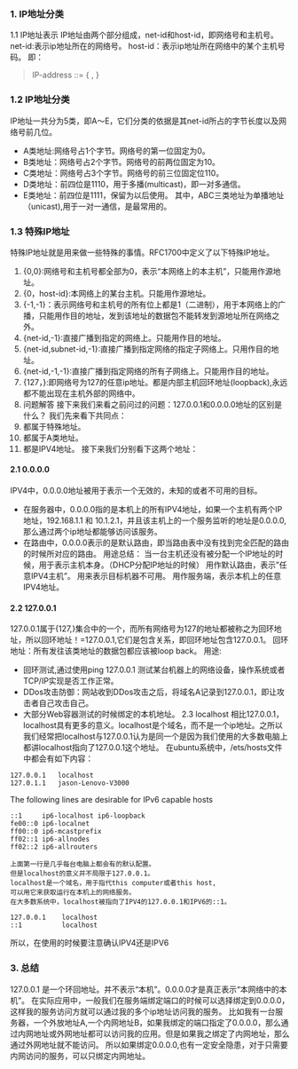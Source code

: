 ### 1. IP地址分类
1.1 IP地址表示
IP地址由两个部分组成，net-id和host-id，即网络号和主机号。 
net-id:表示ip地址所在的网络号。 
host-id：表示ip地址所在网络中的某个主机号码。 
即：
> IP-address ::= { <Network-number>, <Host-number> }

### 1.2 IP地址分类
IP地址一共分为5类，即A～E，它们分类的依据是其net-id所占的字节长度以及网络号前几位。 
* A类地址:网络号占1个字节。网络号的第一位固定为0。 
* B类地址：网络号占2个字节。网络号的前两位固定为10。 
* C类地址：网络号占3个字节。网络号的前三位固定位110。 
* D类地址：前四位是1110，用于多播(multicast)，即一对多通信。 
* E类地址：前四位是1111，保留为以后使用。 
其中，ABC三类地址为单播地址（unicast),用于一对一通信，是最常用的。

### 1.3 特殊IP地址
特殊IP地址就是用来做一些特殊的事情。RFC1700中定义了以下特殊IP地址。 
1. {0,0}:网络号和主机号都全部为0，表示“本网络上的本主机”，只能用作源地址。 
2. {0，host-id}:本网络上的某台主机。只能用作源地址。 
3. {-1,-1}：表示网络号和主机号的所有位上都是1（二进制），用于本网络上的广播，只能用作目的地址，发到该地址的数据包不能转发到源地址所在网络之外。 
4. {net-id,-1}:直接广播到指定的网络上。只能用作目的地址。 
5. {net-id,subnet-id,-1}:直接广播到指定网络的指定子网络上。只用作目的地址。 
6. {net-id,-1,-1}:直接广播到指定网络的所有子网络上。只能用作目的地址。 
7. {127，}:即网络号为127的任意ip地址。都是内部主机回环地址(loopback),永远都不能出现在主机外部的网络中。
2. 问题解答
接下来我们来看之前问过的问题：127.0.0.1和0.0.0.0地址的区别是什么？ 
我们先来看下共同点： 
1. 都属于特殊地址。 
2. 都属于A类地址。 
3. 都是IPV4地址。
接下来我们分别看下这两个地址：
#### 2.1 0.0.0.0
IPV4中，0.0.0.0地址被用于表示一个无效的，未知的或者不可用的目标。 
* 在服务器中，0.0.0.0指的是本机上的所有IPV4地址，如果一个主机有两个IP地址，192.168.1.1 和 10.1.2.1，并且该主机上的一个服务监听的地址是0.0.0.0,那么通过两个ip地址都能够访问该服务。 
* 在路由中，0.0.0.0表示的是默认路由，即当路由表中没有找到完全匹配的路由的时候所对应的路由。
用途总结：
当一台主机还没有被分配一个IP地址的时候，用于表示主机本身。（DHCP分配IP地址的时候）
用作默认路由，表示”任意IPV4主机”。
用来表示目标机器不可用。
用作服务端，表示本机上的任意IPV4地址。
#### 2.2 127.0.0.1
127.0.0.1属于{127,}集合中的一个，而所有网络号为127的地址都被称之为回环地址，所以回环地址！=127.0.0.1,它们是包含关系，即回环地址包含127.0.0.1。 
回环地址：所有发往该类地址的数据包都应该被loop back。 
用途: 
* 回环测试,通过使用ping 127.0.0.1 测试某台机器上的网络设备，操作系统或者TCP/IP实现是否工作正常。 
* DDos攻击防御：网站收到DDos攻击之后，将域名A记录到127.0.0.1，即让攻击者自己攻击自己。 
* 大部分Web容器测试的时候绑定的本机地址。
2.3 localhost
相比127.0.0.1，localhost具有更多的意义。localhost是个域名，而不是一个ip地址。之所以我们经常把localhost与127.0.0.1认为是同一个是因为我们使用的大多数电脑上都讲localhost指向了127.0.0.1这个地址。 
在ubuntu系统中，/ets/hosts文件中都会有如下内容：

```
127.0.0.1   localhost
127.0.1.1   jason-Lenovo-V3000
```

The following lines are desirable for IPv6 capable hosts
```
::1     ip6-localhost ip6-loopback
fe00::0 ip6-localnet
ff00::0 ip6-mcastprefix
ff02::1 ip6-allnodes
ff02::2 ip6-allrouters

上面第一行是几乎每台电脑上都会有的默认配置。 
但是localhost的意义并不局限于127.0.0.1。
localhost是一个域名，用于指代this computer或者this host,
可以用它来获取运行在本机上的网络服务。 
在大多数系统中，localhost被指向了IPV4的127.0.0.1和IPV6的::1。
```
```
127.0.0.1    localhost
::1          localhost
```
所以，在使用的时候要注意确认IPV4还是IPV6
### 3. 总结
127.0.0.1 是一个环回地址。并不表示“本机”。0.0.0.0才是真正表示“本网络中的本机”。 
在实际应用中，一般我们在服务端绑定端口的时候可以选择绑定到0.0.0.0，这样我的服务访问方就可以通过我的多个ip地址访问我的服务。 
比如我有一台服务器，一个外放地址A,一个内网地址B，如果我绑定的端口指定了0.0.0.0，那么通过内网地址或外网地址都可以访问我的应用。但是如果我之绑定了内网地址，那么通过外网地址就不能访问。 所以如果绑定0.0.0.0,也有一定安全隐患，对于只需要内网访问的服务，可以只绑定内网地址。